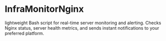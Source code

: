 # InfraMonitorNginx
 lightweight Bash script for real-time server monitoring and alerting. Checks Nginx status, server health metrics, and sends instant notifications to your preferred platform.
